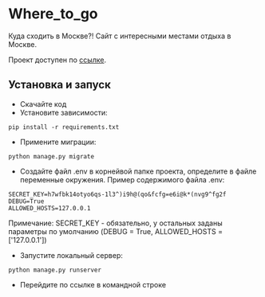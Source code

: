 # Where_to_go
Куда сходить в Москве?! Сайт с интересными местами отдыха в Москве.

Проект доступен по [ссылке](https://shesterikov3.pythonanywhere.com/).
## Установка и запуск
* Скачайте код
* Установите зависимости:
```
pip install -r requirements.txt
```
* Примените миграции:
```
python manage.py migrate
```
* Создайте файл .env в корнейвой папке проекта, определите в файле переменные окружения. Пример содержимого файла .env:
```
SECRET_KEY=h7wfbk14otyo6qs-1l3^)i9h@(qo&fcfg=e6i@k*(nvg9^fg2f
DEBUG=True
ALLOWED_HOSTS=127.0.0.1
```
Примечание: SECRET_KEY - обязательно, у остальных заданы параметры по умолчанию (DEBUG = True, ALLOWED_HOSTS = ['127.0.0.1'])
* Запустите локальный сервер:
```
python manage.py runserver
```
* Перейдите по ссылке в командной строке
